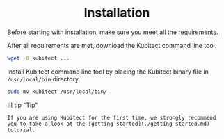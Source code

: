 <h1 align="center">Installation</h1>

Before starting with installation, make sure you meet all the [requirements](./requirements.md).

After all requirements are met, download the Kubitect command line tool.
```sh
wget -O kubitect ...
```

Install Kubitect command line tool by placing the Kubitect binary file in `/usr/local/bin` directory.
```sh
sudo mv kubitect /usr/local/bin/
```

!!! tip "Tip"

    If you are using Kubitect for the first time, we strongly recommend you to take a look at the [getting started](./getting-started.md) tutorial.